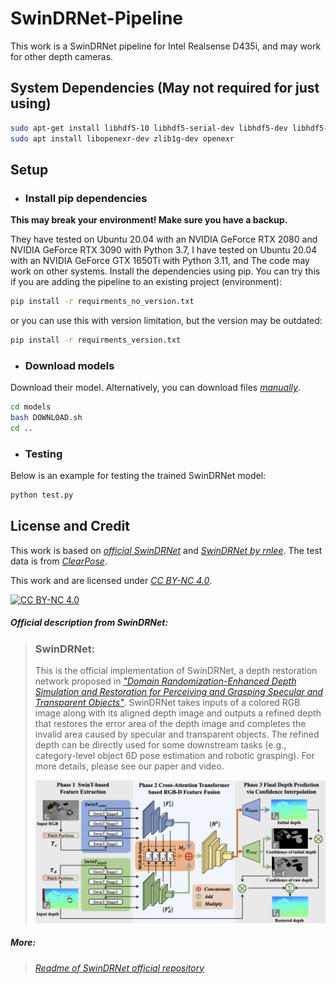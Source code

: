 # SwinDRNet-Pipeline

This work is a SwinDRNet pipeline for Intel Realsense D435i, and may work for other depth cameras.

## System Dependencies (May not required for just using)
```bash
sudo apt-get install libhdf5-10 libhdf5-serial-dev libhdf5-dev libhdf5-cpp-11
sudo apt install libopenexr-dev zlib1g-dev openexr
```
## Setup
- ### Install pip dependencies

**This may break your environment! Make sure you have a backup.**

They have tested on Ubuntu 20.04 with an NVIDIA GeForce RTX 2080 and NVIDIA GeForce RTX 3090 with Python 3.7, I have tested on Ubuntu 20.04 with an NVIDIA GeForce GTX 1650Ti with Python 3.11, and The code may work on other systems. Install the dependencies using pip.
You can try this if you are adding the pipeline to an existing project (environment):
```bash
pip install -r requirments_no_version.txt
```
or you can use this with version limitation, but the version may be outdated:
```bash
pip install -r requirments_version.txt
```
- ### Download models

Download their model. Alternatively, you can download files [*manually*](https://mirrors.pku.edu.cn/dl-release/DREDS_ECCV2022/).

```bash
cd models
bash DOWNLOAD.sh
cd ..
```
- ### Testing
Below is an example for testing the trained SwinDRNet model:
```bash
python test.py
```
## License and Credit

This work is based on [*official SwinDRNet*](https://pku-epic.github.io/DREDS/) and [*SwinDRNet by rnlee*](https://github.com/rnlee1998/SwinDRNet).
The test data is from [*ClearPose*](https://github.com/opipari/ClearPose).

 This work and are licensed under [*CC BY-NC 4.0*][cc-by-nc].

 [![CC BY-NC 4.0][cc-by-nc-image]][cc-by-nc]

 [cc-by-nc]: https://creativecommons.org/licenses/by-nc/4.0/
 [cc-by-nc-image]: https://licensebuttons.net/l/by-nc/4.0/88x31.png

##### Official description from SwinDRNet:
>### SwinDRNet:
>This is the official implementation of SwinDRNet, a depth restoration network proposed in _["Domain Randomization-Enhanced Depth Simulation and Restoration for Perceiving and Grasping Specular and Transparent Objects"](https://arxiv.org/abs/2208.03792)_. SwinDRNet takes inputs of a colored RGB image along with its aligned depth image and outputs a refined depth that restores the error area of the depth image and completes the invalid area caused by specular and transparent objects. The refined depth can be directly used for some downstream tasks (e.g., category-level object 6D pose estimation and robotic grasping). For more details, please see our paper and video.
>
>![SwinDRNet](./images/SwinDRNet.png)
##### More: 
>[*Readme of SwinDRNet official repository*](./README_father.md)